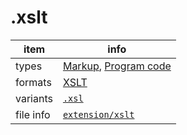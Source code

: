 

# .xslt

item | info
--- | ---
types | [Markup](../dataTypes/markup.md), [Program code](../dataTypes/programCode.md)
formats | [XSLT](../fileFormats/xslt.md)
variants | [`.xsl`](../extensions/xsl.md)
file info | [`extension/xslt`]({{fileinfo}}/xslt)



